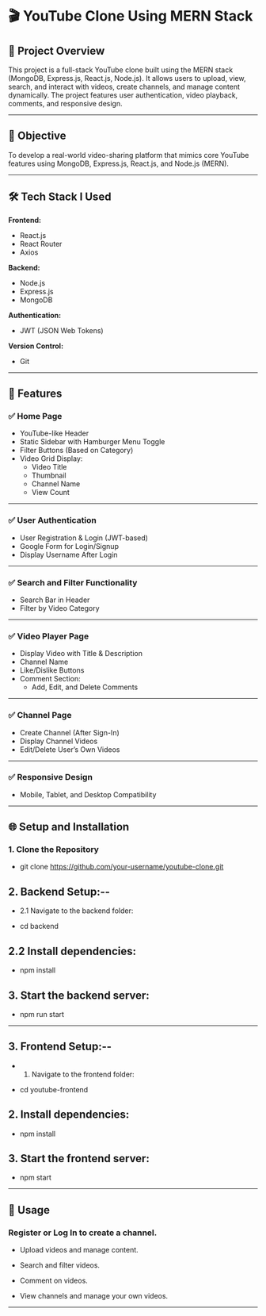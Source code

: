 # 🎬 YouTube Clone Using MERN Stack

## 📌 Project Overview
This project is a full-stack YouTube clone built using the MERN stack (MongoDB, Express.js, React.js, Node.js). It allows users to upload, view, search, and interact with videos, create channels, and manage content dynamically. The project features user authentication, video playback, comments, and responsive design.

---

## 🚀 Objective
To develop a real-world video-sharing platform that mimics core YouTube features using MongoDB, Express.js, React.js, and Node.js (MERN).

---

## 🛠️ Tech Stack I Used
**Frontend:**  
- React.js  
- React Router  
- Axios  

**Backend:**  
- Node.js  
- Express.js  
- MongoDB  

**Authentication:**  
- JWT (JSON Web Tokens)  

**Version Control:**  
- Git  

---

## 🎯 Features

### ✅ Home Page
- YouTube-like Header  
- Static Sidebar with Hamburger Menu Toggle  
- Filter Buttons (Based on Category)  
- Video Grid Display:
  - Video Title  
  - Thumbnail  
  - Channel Name  
  - View Count  

---

### ✅ User Authentication
- User Registration & Login (JWT-based)  
- Google Form for Login/Signup  
- Display Username After Login  

---

### ✅ Search and Filter Functionality
- Search Bar in Header  
- Filter by Video Category  

---

### ✅ Video Player Page
- Display Video with Title & Description  
- Channel Name  
- Like/Dislike Buttons  
- Comment Section:  
  - Add, Edit, and Delete Comments  

---

### ✅ Channel Page
- Create Channel (After Sign-In)  
- Display Channel Videos  
- Edit/Delete User’s Own Videos  

---


### ✅ Responsive Design
- Mobile, Tablet, and Desktop Compatibility  

---

## 🌐 Setup and Installation

### 1. Clone the Repository

- git clone https://github.com/your-username/youtube-clone.git


## 2. Backend Setup:--

- 2.1 Navigate to the backend folder:

- cd backend

## 2.2 Install dependencies:

- npm install


## 3. Start the backend server:

- npm run start

---


## 3. Frontend Setup:--


- 1. Navigate to the frontend folder:

- cd youtube-frontend


## 2. Install dependencies:

- npm install


## 3. Start the frontend server:

- npm start

---

## 🏁 Usage

### Register or Log In to create a channel.

- Upload videos and manage content.

- Search and filter videos.

- Comment on videos.

- View channels and manage your own videos.
---

